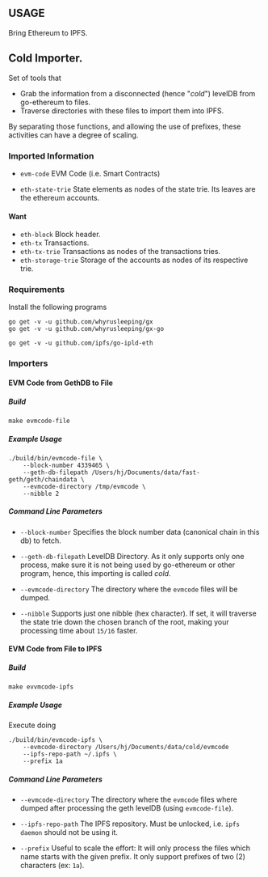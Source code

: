 ## USAGE

Bring Ethereum to IPFS.

## Cold Importer.

Set of tools that

* Grab the information from a disconnected (hence "_cold_") levelDB from go-ethereum to files.
* Traverse directories with these files to import them into IPFS.

By separating those functions, and allowing the use of prefixes, these activities can have a degree of scaling.

### Imported Information

* `evm-code`
  EVM Code (i.e. Smart Contracts)

* `eth-state-trie`
  State elements as nodes of the state trie.
  Its leaves are the ethereum accounts.

#### Want

* `eth-block`
  Block header.
* `eth-tx`
  Transactions.
* `eth-tx-trie`
  Transactions as nodes of the transactions tries.
* `eth-storage-trie`
  Storage of the accounts as nodes of its respective trie.

### Requirements

Install the following programs

```
go get -v -u github.com/whyrusleeping/gx
go get -v -u github.com/whyrusleeping/gx-go

go get -v -u github.com/ipfs/go-ipld-eth
```

### Importers

#### EVM Code from GethDB to File

##### Build

```
make evmcode-file
```

##### Example Usage

```
./build/bin/evmcode-file \
	--block-number 4339465 \
	--geth-db-filepath /Users/hj/Documents/data/fast-geth/geth/chaindata \
	--evmcode-directory /tmp/evmcode \
	--nibble 2
```

##### Command Line Parameters

* `--block-number`
  Specifies the block number data (canonical chain in this db) to fetch.

* `--geth-db-filepath`
  LevelDB Directory. As it only supports only one process, make sure it is
  not being used by go-ethereum or other program, hence, this importing is
  called _cold_.

* `--evmcode-directory`
  The directory where the `evmcode` files will be dumped.

* `--nibble`
  Supports just one nibble (hex character). If set, it will traverse the state
  trie down the chosen branch of the root, making your processing time about
  `15/16` faster.

#### EVM Code from File to IPFS

##### Build

```
make evvmcode-ipfs
```

##### Example Usage

Execute doing

```
./build/bin/evmcode-ipfs \
	--evmcode-directory /Users/hj/Documents/data/cold/evmcode
	--ipfs-repo-path ~/.ipfs \
	--prefix 1a
```

##### Command Line Parameters

* `--evmcode-directory`
  The directory where the `evmcode` files where dumped after processing the
  geth levelDB (using `evmcode-file`).

* `--ipfs-repo-path`
  The IPFS repository. Must be unlocked, i.e. `ipfs daemon` should not be using it.

* `--prefix`
  Useful to scale the effort: It will only process the files which name starts
  with the given prefix. It only support prefixes of two (2) characters (ex: `1a`).
